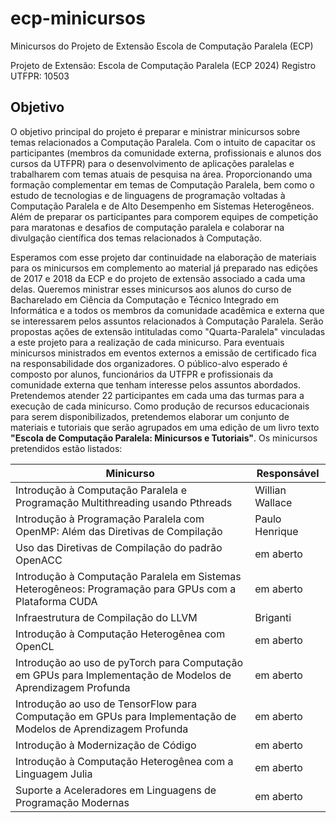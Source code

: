 # ecp-minicursos

Minicursos do Projeto de Extensão Escola de Computação Paralela (ECP)

Projeto de Extensão: Escola de Computação Paralela (ECP 2024) 
Registro UTFPR: 10503


## Objetivo

O objetivo principal do projeto é preparar e ministrar minicursos sobre temas relacionados a Computação Paralela. Com o intuito de capacitar os participantes (membros da comunidade externa, profissionais e alunos dos cursos da UTFPR) para o desenvolvimento de aplicações paralelas e trabalharem com temas atuais de pesquisa na área. Proporcionando uma formação complementar em temas de Computação Paralela, bem como o estudo de tecnologias e de linguagens de programação voltadas à Computação Paralela e de Alto Desempenho em Sistemas Heterogêneos. Além de preparar os participantes para comporem equipes de competição para maratonas e desafios de computação paralela e colaborar na divulgação científica dos temas relacionados à Computação.

Esperamos com esse projeto dar continuidade na elaboração de materiais para os minicursos em complemento ao material já preparado nas edições de 2017 e 2018 da ECP e do projeto de extensão associado a cada uma delas.
Queremos ministrar esses minicursos aos alunos do curso de Bacharelado em Ciência da Computação e Técnico Integrado em Informática e a todos os membros da comunidade acadêmica e externa que se interessarem pelos assuntos relacionados à Computação Paralela.
Serão propostas ações de extensão intituladas como "Quarta-Paralela" vinculadas a este projeto para a realização de cada minicurso. Para eventuais minicursos ministrados em eventos externos a emissão de certificado fica na responsabilidade dos organizadores.
O público-alvo esperado é composto por alunos, funcionários da UTFPR e profissionais da comunidade externa que tenham interesse pelos assuntos abordados. Pretendemos atender 22 participantes em cada uma das turmas para a execução de cada minicurso.
Como produção de recursos educacionais para serem disponibilizados, pretendemos elaborar um conjunto de materiais e tutoriais que serão agrupados em uma edição de um livro texto __"Escola de Computação Paralela: Minicursos e Tutoriais"__. Os minicursos pretendidos estão listados:

| Minicurso | Responsável |
| ---- | ------------- |
| Introdução à Computação Paralela e Programação Multithreading usando Pthreads | Willian Wallace |
| Introdução à Programação Paralela com OpenMP: Além das Diretivas de Compilação | Paulo Henrique |
| Uso das Diretivas de Compilação do padrão OpenACC | em aberto |
| Introdução  à  Computação Paralela em Sistemas Heterogêneos: Programação para GPUs com a Plataforma CUDA | em aberto |
| Infraestrutura de Compilação do LLVM | Briganti |
| Introdução à Computação Heterogênea com OpenCL | em aberto |
| Introdução ao uso de pyTorch para Computação em GPUs para Implementação de Modelos de Aprendizagem Profunda | em aberto |
| Introdução ao uso de TensorFlow para Computação em GPUs para Implementação de Modelos de Aprendizagem Profunda | em aberto |
| Introdução à Modernização de Código | em aberto |
| Introdução à Computação Heterogênea com a Linguagem Julia | em aberto |
| Suporte a Aceleradores em Linguagens de Programação Modernas | em aberto |
